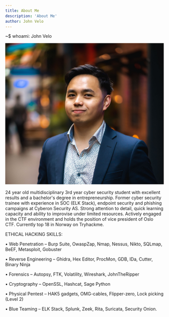 ```yaml
---
title: About Me
description: 'About Me'
author: John Velo
---
```


~$ whoami: John Velo

![Me](/images/cv_john.jpg)
                
24 year old multidisciplinary 3rd year cyber security student with excellent results and a bachelor's degree in entrepreneurship. Former cyber security trainee with experience in SOC (ELK Stack), endpoint security and phishing campaigns at Cyberon Security AS. Strong attention to detail, quick learning capacity and ability to improvise under limited resources. Actively engaged in the CTF environment and holds the position of vice president of Oslo CTF. Currently top 18 in Norway on Tryhackme.

                
ETHICAL HACKING SKILLS:
                
• Web Penetration – Burp Suite, OwaspZap, Nmap, Nessus, Nikto, SQLmap, BeEF, Metasploit, Gobuster
                
• Reverse Engineering – Ghidra, Hex Editor, ProcMon, GDB, IDa, Cutter, Binary Ninja
                
• Forensics – Autopsy, FTK, Volatility, Wireshark, JohnTheRipper
                
• Cryptography – OpenSSL, Hashcat, Sage Python
                
• Physical Pentest – HAK5 gadgets, OMG-cables, Flipper-zero, Lock picking (Level 2)
                
• Blue Teaming – ELK Stack, Splunk, Zeek, Rita, Suricata, Security Onion.
            
